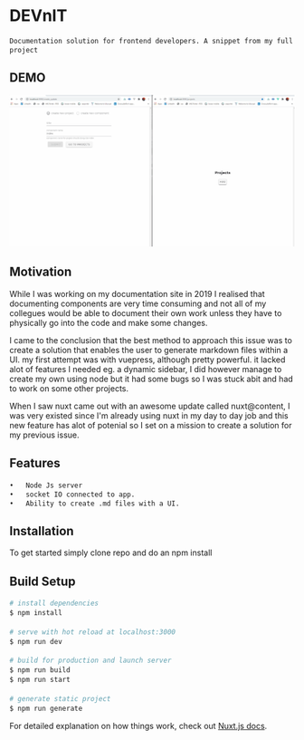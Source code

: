 # DEVnIT

    Documentation solution for frontend developers. A snippet from my full project
    
## DEMO
![til](./assets/devnit.gif)

## Motivation

   While I was working on my documentation site in 2019 I realised that documenting components are very time consuming and not all of my collegues would be able to
   document their own work unless they have to physically go into the code and make some changes.
   
   I came to the conclusion that the best method to approach this issue was to create a solution that enables the user to generate markdown files within a UI.
   my first attempt was with vuepress, although pretty powerful. it lacked alot of features I needed eg. a dynamic sidebar, I did however manage to create my own using node
   but it had some bugs so I was stuck abit and had to work on some other projects.
   
   When I saw nuxt came out with an awesome update called nuxt@content, I was very existed since I'm already using nuxt in my day to day job and this new feature has alot of        potenial so I set on a mission to create a solution for my previous issue.
   
## Features
    •	Node Js server
    •	socket IO connected to app.
    •	Ability to create .md files with a UI.
    

## Installation

   To get started simply clone repo and do an npm install



## Build Setup

```bash
# install dependencies
$ npm install

# serve with hot reload at localhost:3000
$ npm run dev

# build for production and launch server
$ npm run build
$ npm run start

# generate static project
$ npm run generate
```

For detailed explanation on how things work, check out [Nuxt.js docs](https://nuxtjs.org).
